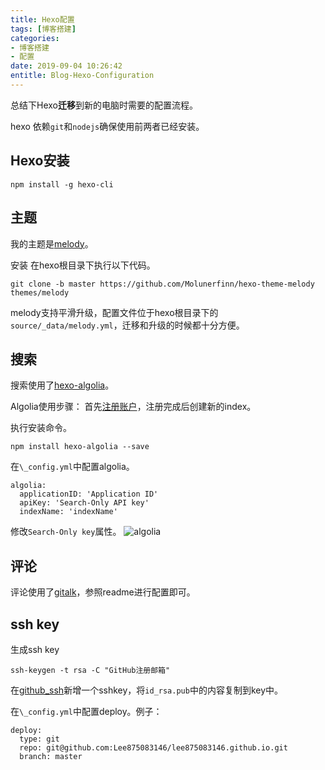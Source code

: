 ```yaml
---
title: Hexo配置
tags: [博客搭建]
categories:
- 博客搭建
- 配置
date: 2019-09-04 10:26:42
entitle: Blog-Hexo-Configuration
---
```


总结下Hexo**迁移**到新的电脑时需要的配置流程。

<!--more-->

hexo 依赖`git`和`nodejs`确保使用前两者已经安装。

## Hexo安装

```
npm install -g hexo-cli
```

## 主题

我的主题是[melody](https://molunerfinn.com/hexo-theme-melody-doc/zh-Hans/)。

安装
在hexo根目录下执行以下代码。

```
git clone -b master https://github.com/Molunerfinn/hexo-theme-melody themes/melody

```

melody支持平滑升级，配置文件位于hexo根目录下的`source/_data/melody.yml`，迁移和升级的时候都十分方便。

## 搜索

搜索使用了[hexo-algolia](https://github.com/oncletom/hexo-algolia)。

Algolia使用步骤：
首先[注册账户](https://www.algolia.com/)，注册完成后创建新的index。

执行安装命令。
```
npm install hexo-algolia --save
```

在`\_config.yml`中配置algolia。

```
algolia:
  applicationID: 'Application ID'
  apiKey: 'Search-Only API key'
  indexName: 'indexName'
```

修改`Search-Only key`属性。
![algolia](https://nopainanymore.oss-cn-hangzhou.aliyuncs.com/hexo/agolia_ACL.png?x-oss-process=style/sw-white)


## 评论

评论使用了[gitalk](https://github.com/gitalk/gitalk)，参照readme进行配置即可。


## ssh key

生成ssh key
```
ssh-keygen -t rsa -C "GitHub注册邮箱"
```

在[github_ssh](https://github.com/settings/keys)新增一个sshkey，将`id_rsa.pub`中的内容复制到key中。

在`\_config.yml`中配置deploy。例子：
```
deploy:
  type: git
  repo: git@github.com:Lee875083146/lee875083146.github.io.git
  branch: master
```

